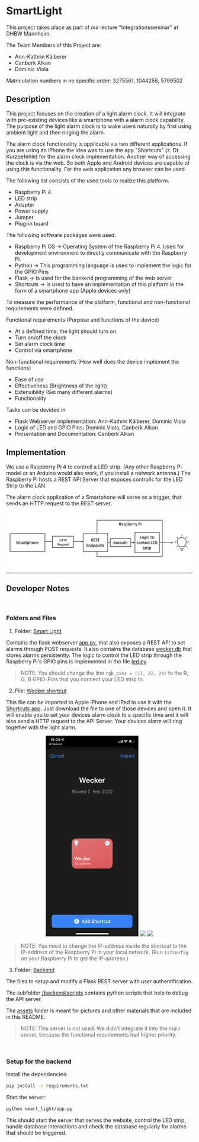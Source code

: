 # SmartLight
This project takes place as part of our lecture "Integrationsseminar" at DHBW Mannheim.

The Team Members of this Project are:
- Ann-Kathrin Kälberer
- Canberk Alkan
- Dominic Viola

Matriculation numbers in no specific order: 3275561, 1044258, 5799502

## Description
This project focuses on the creation of a light alarm clock. It will integrate with pre-existing devices like a smartphone with a alarm clock capability. The purpose of the light alarm clock is to wake users naturally by first using ambient light and then ringing the alarm. 

The alarm clock functionality is applicable via two different applications. If you are using an iPhone the idea was to use the app "Shortcuts" (z. Dt. Kurzbefehle) for the alarm clock implementation. Another way of accessing the clock is via the web. So both Apple and Android devices are capable of using this functionality. For the web application any browser can be used.

The following list consists of the used tools to realize this platform.
- Raspberry Pi 4
- LED strip
- Adapter
- Power supply
- Jumper
- Plug-in board

The following software packages were used:
- Raspberry Pi OS -> Operating System of the Raspberry Pi 4. Used for development environment to directly communicate with the Raspberry Pi.
- Python -> This programming language is used to implement the logic for the GPIO Pins
- Flask -> Is used for the backend programming of the web server
- Shortcuts -> Is used to have an implementation of this platform in the form of a smartphone app (Apple devices only)


To measure the performance of the platform, functional and non-functional requirements were defined.

Functional requirements (Purpose and functions of the device)
- At a defined time, the light should turn on
- Turn on/off the clock
- Set alarm clock time
- Control via smartphone

Non-functional requirements (How well does the device implement the functions)
- Ease of use
- Effectiveness (Brightness of the light)
- Extensibility (Set many different alarms)
- Functionality 

Tasks can be devided in
- Flask Webserver implementation: Ann-Kathrin Kälberer, Dominic Viola
- Logic of LED and GPIO Pins: Dominic Viola, Canberk Alkan
- Presentation and Documentation: Canberk Alkan 


## Implementation 
We use a Raspberry Pi 4 to controll a LED strip. (Any other Raspberry Pi model or an Arduino would also work, if you install a network antenna.) The Raspberry Pi hosts a REST API Server that exposes controlls for the LED Strip to the LAN. 

The alarm clock application of a Smartphone will serve as a trigger, that sends an HTTP request to the REST server.  

![architecture](assets/implementation_architecture.png)

---

## Developer Notes

<br>

### Folders and Files

1. Folder: [Smart Light](smart_light)

Contains the flask webserver [app.py](./smart_light/app.py), that also exposes a REST API to set alarms through POST requests. It also contains the database [wecker.db](./smart_light/wecker.db) that stores alarms persistently. The logic to control the LED strip through the Raspberry Pi's GPIO pins is implemented in the file [led.py](smart_light/app.py).

> NOTE: You should change the line ```rgb_pins = (17, 22, 24)``` to the R, G, B GPIO-Pins that you connect your LED strip to.

2. File: [Wecker.shortcut](Wecker.shortcut)

This file can be imported to Apple iPhone and iPad to use it with the [Shortcuts app](https://support.apple.com/en-gb/guide/shortcuts/welcome/ios). Just download the file to one of those devices and open it. It will enable you to set your devices alarm clock to a specific time and it will also send a HTTP request to the API Server. Your devices alarm will ring together with the light alarm. 

<p align="center">
  <img src="assets/import_shortcut.PNG" width="250" />
  <img src="assets/shortcut_set_alarm.PNG" width="250" /> 
  <img src="assets/shortcut_done.PNG" width="250" />
</p>


> NOTE: You need to change the IP-address inside the shortcut to the IP-address of the Raspberry Pi in your local network. (Run ```$ifconfig``` on your Raspberry Pi to get the IP-address.)

3. Folder: [Backend](backend)

The files to setup and modify a Flask REST server with user authentification.

The subfolder [/backend/scripts](backend/scripts) contains python scripts that help to debug the API server.

The [assets](assets) folder is meant for pictures and other materials that are included in this README.

> NOTE: This server is not used. We didn't integrate it into the main server, because the functional requirements had higher priority.


<br>

### Setup for the backend
Install the dependencies:
```bash
pip install -r requirements.txt
```

Start the server:
```bash
python smart_light/app.py
```
This should start the server that serves the website, control the LED strip, handle database interactions and check the database regularly for alarms that should be triggered.

